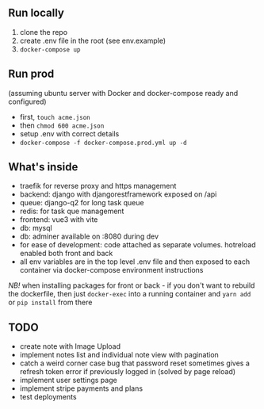 ## Run locally

1. clone the repo
2. create .env file in the root (see env.example)
3. `docker-compose up`

## Run prod
(assuming ubuntu server with Docker and docker-compose ready and configured)

- first, `touch acme.json`
- then `chmod 600 acme.json`
- setup .env with correct details
- `docker-compose -f docker-compose.prod.yml up -d`

## What's inside

- traefik for reverse proxy and https management
- backend: django with djangorestframework exposed on /api
- queue: django-q2 for long task queue
- redis: for task que management
- frontend: vue3 with vite
- db: mysql
- db: adminer available on :8080 during dev
- for ease of development: code attached as separate volumes. hotreload enabled both front and back
- all env variables are in the top level .env file and then exposed to each container via docker-compose environment instructions

*NB!* when installing packages for front or back - if you don't want to rebuild the dockerfile, then just `docker-exec` into a running container and `yarn add` or `pip install` from there

## TODO

- create note with Image Upload
- implement notes list and individual note view with pagination
- catch a weird corner case bug that password reset sometimes gives a refresh token error if previously logged in (solved by page reload)
- implement user settings page
- implement stripe payments and plans
- test deployments
